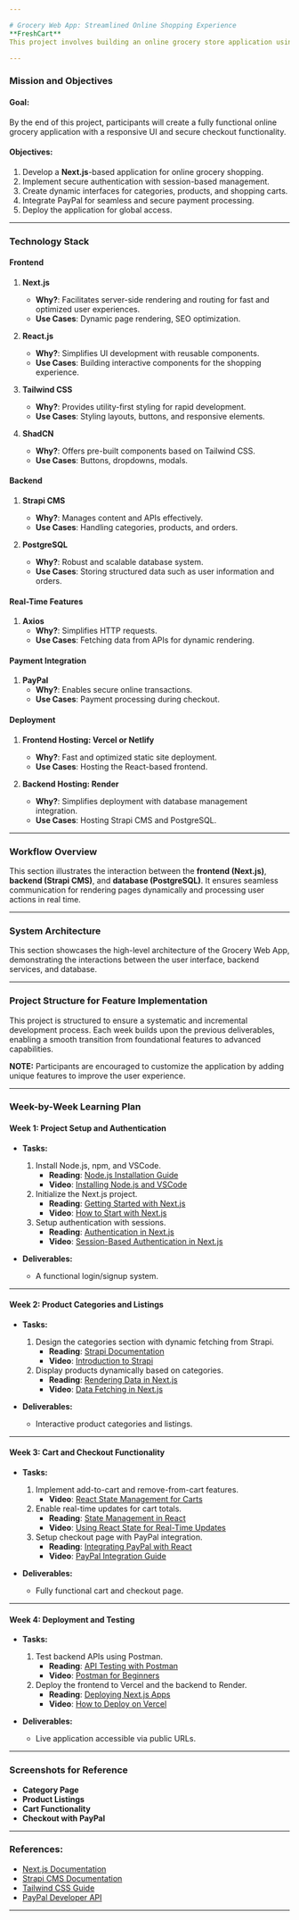 ```yaml
---

# Grocery Web App: Streamlined Online Shopping Experience
**FreshCart** 
This project involves building an online grocery store application using **Next.js** and **React**. The app includes features such as user authentication, dynamic product displays, an interactive cart, and secure checkout. This project provides a comprehensive understanding of modern web development while enabling participants to create a responsive and user-friendly e-commerce application.

---
```


### **Mission and Objectives**

#### **Goal:**
By the end of this project, participants will create a fully functional online grocery application with a responsive UI and secure checkout functionality.

#### **Objectives:**

1. Develop a **Next.js**-based application for online grocery shopping.
2. Implement secure authentication with session-based management.
3. Create dynamic interfaces for categories, products, and shopping carts.
4. Integrate PayPal for seamless and secure payment processing.
5. Deploy the application for global access.

---

### **Technology Stack**

#### **Frontend**

1. **Next.js**
   - **Why?**: Facilitates server-side rendering and routing for fast and optimized user experiences.
   - **Use Cases**: Dynamic page rendering, SEO optimization.

2. **React.js**
   - **Why?**: Simplifies UI development with reusable components.
   - **Use Cases**: Building interactive components for the shopping experience.

3. **Tailwind CSS**
   - **Why?**: Provides utility-first styling for rapid development.
   - **Use Cases**: Styling layouts, buttons, and responsive elements.

4. **ShadCN**
   - **Why?**: Offers pre-built components based on Tailwind CSS.
   - **Use Cases**: Buttons, dropdowns, modals.

#### **Backend**

1. **Strapi CMS**
   - **Why?**: Manages content and APIs effectively.
   - **Use Cases**: Handling categories, products, and orders.

2. **PostgreSQL**
   - **Why?**: Robust and scalable database system.
   - **Use Cases**: Storing structured data such as user information and orders.

#### **Real-Time Features**

1. **Axios**
   - **Why?**: Simplifies HTTP requests.
   - **Use Cases**: Fetching data from APIs for dynamic rendering.

#### **Payment Integration**

1. **PayPal**
   - **Why?**: Enables secure online transactions.
   - **Use Cases**: Payment processing during checkout.

#### **Deployment**

1. **Frontend Hosting: Vercel or Netlify**
   - **Why?**: Fast and optimized static site deployment.
   - **Use Cases**: Hosting the React-based frontend.

2. **Backend Hosting: Render**
   - **Why?**: Simplifies deployment with database management integration.
   - **Use Cases**: Hosting Strapi CMS and PostgreSQL.

---

### **Workflow Overview**

This section illustrates the interaction between the **frontend (Next.js)**, **backend (Strapi CMS)**, and **database (PostgreSQL)**. It ensures seamless communication for rendering pages dynamically and processing user actions in real time.

---

### **System Architecture**

This section showcases the high-level architecture of the Grocery Web App, demonstrating the interactions between the user interface, backend services, and database.

---

### **Project Structure for Feature Implementation**

This project is structured to ensure a systematic and incremental development process. Each week builds upon the previous deliverables, enabling a smooth transition from foundational features to advanced capabilities.

**NOTE:** Participants are encouraged to customize the application by adding unique features to improve the user experience.

---

### **Week-by-Week Learning Plan**

#### **Week 1: Project Setup and Authentication**
- **Tasks:**
  1. Install Node.js, npm, and VSCode.
     - **Reading**: [Node.js Installation Guide](https://nodejs.org/en/download/)
     - **Video**: [Installing Node.js and VSCode](https://www.youtube.com/watch?v=TlB_eWDSMt4)
  2. Initialize the Next.js project.
     - **Reading**: [Getting Started with Next.js](https://nextjs.org/docs/getting-started)
     - **Video**: [How to Start with Next.js](https://www.youtube.com/watch?v=Tn6-PIqc4UM)
  3. Setup authentication with sessions.
     - **Reading**: [Authentication in Next.js](https://next-auth.js.org/getting-started/introduction)
     - **Video**: [Session-Based Authentication in Next.js](https://www.youtube.com/watch?v=lAW3xL2w8vs)

- **Deliverables:**
  - A functional login/signup system.

---

#### **Week 2: Product Categories and Listings**
- **Tasks:**
  1. Design the categories section with dynamic fetching from Strapi.
     - **Reading**: [Strapi Documentation](https://docs.strapi.io)
     - **Video**: [Introduction to Strapi](https://www.youtube.com/watch?v=6FnwAbd2SDY)
  2. Display products dynamically based on categories.
     - **Reading**: [Rendering Data in Next.js](https://nextjs.org/docs/basic-features/data-fetching)
     - **Video**: [Data Fetching in Next.js](https://www.youtube.com/watch?v=f1x9lgX9rOY)

- **Deliverables:**
  - Interactive product categories and listings.

---

#### **Week 3: Cart and Checkout Functionality**
- **Tasks:**
  1. Implement add-to-cart and remove-from-cart features.
     - **Video**: [React State Management for Carts](https://www.youtube.com/watch?v=deMYYZn9jBg)
  2. Enable real-time updates for cart totals.
     - **Reading**: [State Management in React](https://react-redux.js.org)
     - **Video**: [Using React State for Real-Time Updates](https://www.youtube.com/watch?v=35lXWvCuM8o)
  3. Setup checkout page with PayPal integration.
     - **Reading**: [Integrating PayPal with React](https://developer.paypal.com/docs/api/overview/)
     - **Video**: [PayPal Integration Guide](https://www.youtube.com/watch?v=zIcxLWCRDAw)

- **Deliverables:**
  - Fully functional cart and checkout page.

---

#### **Week 4: Deployment and Testing**
- **Tasks:**
  1. Test backend APIs using Postman.
     - **Reading**: [API Testing with Postman](https://www.postman.com/)
     - **Video**: [Postman for Beginners](https://www.youtube.com/watch?v=VywxIQ2ZXw4)
  2. Deploy the frontend to Vercel and the backend to Render.
     - **Reading**: [Deploying Next.js Apps](https://vercel.com/docs)
     - **Video**: [How to Deploy on Vercel](https://www.youtube.com/watch?v=Cz3wIuvmHeM)

- **Deliverables:**
  - Live application accessible via public URLs.

---

### **Screenshots for Reference**
- **Category Page**
- **Product Listings**
- **Cart Functionality**
- **Checkout with PayPal**

---

### **References:**
- [Next.js Documentation](https://nextjs.org/docs)
- [Strapi CMS Documentation](https://docs.strapi.io)
- [Tailwind CSS Guide](https://tailwindcss.com/docs)
- [PayPal Developer API](https://developer.paypal.com)

---
